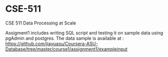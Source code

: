 # CSE-511
CSE 511 Data Processing at Scale

Assigment1 includes writing SQL script and testing it on sample data using pgAdmin and postgres. The data sample is available at : https://github.com/jiayuasu/Coursera-ASU-Database/tree/master/course1/assignment1/exampleinput
